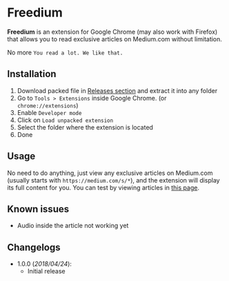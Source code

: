 Freedium
========
**Freedium** is an extension for Google Chrome (may also work with Firefox) that allows you to read exclusive articles on Medium.com without limitation.

No more `You read a lot. We like that.`

## Installation
1. Download packed file in [Releases section](https://github.com/redphx/freedium/releases) and extract it into any folder
2. Go to `Tools > Extensions` inside Google Chrome. (or `chrome://extensions`)
3. Enable `Developer mode`
4. Click on `Load unpacked extension`
5. Select the folder where the extension is located
6. Done

## Usage
No need to do anything, just view any exclusive articles on Medium.com (usually starts with `https://medium.com/s/*`), and the extension will display its full content for you. You can test by viewing articles in [this page](https://medium.com/membership).

## Known issues
* Audio inside the article not working yet

## Changelogs

* 1.0.0 (*2018/04/24*):
  - Initial release
